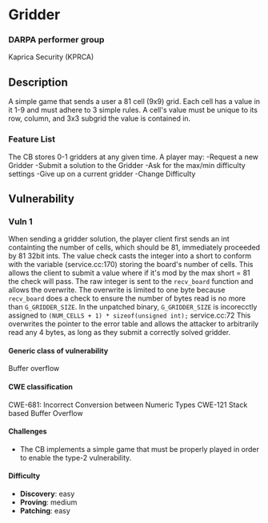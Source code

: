 # Gridder

### DARPA performer group
Kaprica Security (KPRCA)

## Description

A simple game that sends a user a 81 cell (9x9) grid. Each cell has a value in it 1-9 and must adhere to 3 simple
rules. A cell's value must be unique to its row, column, and 3x3 subgrid the value is contained in. 

### Feature List

The CB stores 0-1 gridders at any given time. A player may:
    -Request a new Gridder
    -Submit a solution to the Gridder
    -Ask for the max/min difficulty settings
    -Give up on a current gridder
    -Change Difficulty

## Vulnerability
### Vuln 1

When sending a gridder solution, the player client first sends an int containting the  number of cells, which should be 81, 
immediately proceeded by 81 32bit ints. The value check casts the integer into a short to conform with the variable (service.cc:170)
storing the board's number of cells. This allows the client to submit a value where if it's mod by the max short = 81
the check will pass. The raw integer is sent to the `recv_board` function and allows the overwrite. The overwrite is limited
to one byte because `recv_board` does a check to ensure the number of bytes read is no more than `G_GRIDDER_SIZE`.
In the unpatched binary, `G_GRIDDER_SIZE` is incorecctly assigned to `(NUM_CELLS + 1) * sizeof(unsigned int);` service.cc:72
This overwrites the pointer to the error table and allows the attacker to arbitrarily read any 4 bytes, as long as they
submit a correctly solved gridder.


#### Generic class of vulnerability

Buffer overflow

#### CWE classification

CWE-681: Incorrect Conversion between Numeric Types
CWE-121 Stack based Buffer Overflow

#### Challenges

 - The CB implements a simple game that must be properly played in order to enable the type-2 vulnerability. 

#### Difficulty

 - **Discovery**: easy
 - **Proving**: medium
 - **Patching**: easy
